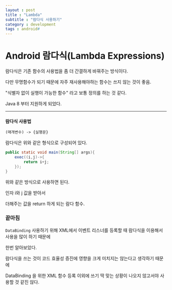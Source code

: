 ```yaml
---
layout : post
title : "Lambda"
subtitle : "람다식 사용하기"
category : development
tags : android#
---
```


# Android 람다식(Lambda Expressions) 

람다식은 기존 함수의 사용법을 좀 더 간결하게 바꿔주는 방식이다.

다만 무명함수가 되기 때문에 자주 재사용해야하는 함수는 쓰지 않는 것이 좋음.



"식별자 없이 실행이 가능한 함수" 라고 보통 정의를 하는 것 같다.

Java 8 부터 지원하게 되었다.



---

#### 람다식 사용법

```md
(매개변수) -> {실행문}
```

람다식은 위와 같은 형식으로 구성되어 있다.



```java
public static void main(String[] args){
    exec((i,j)->{
        return i+j;
    });
}
```

위와 같은 방식으로 사용하면 된다.

인자 i와 j 값을 받아서

더해주는 값을 return 하게 되는 람다 함수.





### 끝마침

`DataBinding` 사용하기 위해 XML에서 이벤트 리스너를 등록할 때 람다식을 이용해서 사용을 많이 하기 때문에

한번 알아보았다.



람다식을 쓰는 것이 코드 효율성 증진에 영향을 크게 미치지는 않는다고 생각하기 때문에

DataBinding 을 위한 XML 함수 등록 이외에 쓰기 딱 맞는 상황이 나오지 않고서야 사용할 것 같진 않다.